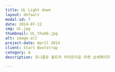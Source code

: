 ```yaml
---
title: UL Light down
layout: default
modal-id: 7
date: 2014-07-12
img: UL.jpg
thumbnail: UL_thumb.jpg
alt: image-alt
project-date: April 2014
client: Start Bootstrap
category: A
description: 유니클로 울트라 라이트다운 자켓 상세페이지

---
```

